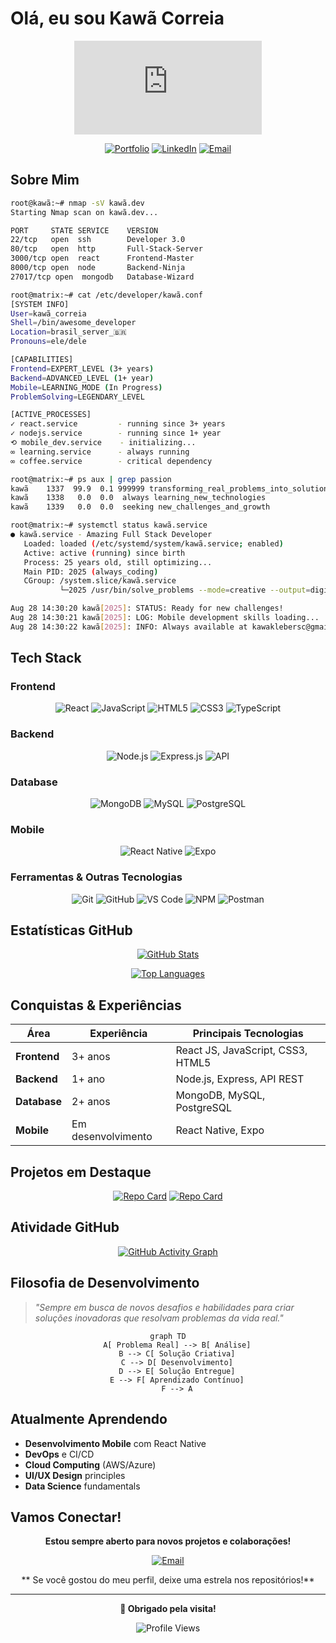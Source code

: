 #  Olá, eu sou Kawã Correia

<div align="center">


![Typing SVG](https://readme-typing-svg.herokuapp.com?font=Fira+Code&size=18&color=00FF00&background=000000&center=true&vCenter=true&width=500&lines=root@kawã:~$+whoami;Full+Stack+Developer;root@kawã:~$+cat+skills.txt;React+%7C+Node.js+%7C+MongoDB;root@kawã:~$+./run_awesome.sh)

[![Portfolio](https://img.shields.io/badge/Portfolio-FF5722?style=for-the-badge&logo=todoist&logoColor=white)](https://seu-portfolio.com)
[![LinkedIn](https://img.shields.io/badge/LinkedIn-0077B5?style=for-the-badge&logo=linkedin&logoColor=white)](https://linkedin.com/in/seu-perfil)
[![Email](https://img.shields.io/badge/Email-D14836?style=for-the-badge&logo=gmail&logoColor=white)](mailto:kawaklebersc@gmail.com)


</div>

## Sobre Mim

```bash
root@kawã:~# nmap -sV kawã.dev
Starting Nmap scan on kawã.dev...

PORT     STATE SERVICE    VERSION
22/tcp   open  ssh        Developer 3.0
80/tcp   open  http       Full-Stack-Server
3000/tcp open  react      Frontend-Master
8000/tcp open  node       Backend-Ninja
27017/tcp open  mongodb   Database-Wizard

root@matrix:~# cat /etc/developer/kawã.conf
[SYSTEM INFO]
User=kawã_correia
Shell=/bin/awesome_developer
Location=brasil_server_🇧🇷
Pronouns=ele/dele

[CAPABILITIES]
Frontend=EXPERT_LEVEL (3+ years)
Backend=ADVANCED_LEVEL (1+ year) 
Mobile=LEARNING_MODE (In Progress)
ProblemSolving=LEGENDARY_LEVEL

[ACTIVE_PROCESSES]
✓ react.service         - running since 3+ years
✓ nodejs.service        - running since 1+ year  
⟲ mobile_dev.service    - initializing...
∞ learning.service      - always running
∞ coffee.service        - critical dependency

root@matrix:~# ps aux | grep passion
kawã    1337  99.9  0.1 999999 transforming_real_problems_into_solutions
kawã    1338   0.0  0.0  always learning_new_technologies
kawã    1339   0.0  0.0  seeking new_challenges_and_growth

root@matrix:~# systemctl status kawã.service
● kawã.service - Amazing Full Stack Developer
   Loaded: loaded (/etc/systemd/system/kawã.service; enabled)
   Active: active (running) since birth
   Process: 25 years old, still optimizing...
   Main PID: 2025 (always_coding)
   CGroup: /system.slice/kawã.service
           └─2025 /usr/bin/solve_problems --mode=creative --output=digital_solutions

Aug 28 14:30:20 kawã[2025]: STATUS: Ready for new challenges! 
Aug 28 14:30:21 kawã[2025]: LOG: Mobile development skills loading...
Aug 28 14:30:22 kawã[2025]: INFO: Always available at kawaklebersc@gmail.com
```

## Tech Stack

### Frontend
<div align="center">

![React](https://img.shields.io/badge/React-20232A?style=for-the-badge&logo=react&logoColor=61DAFB)
![JavaScript](https://img.shields.io/badge/JavaScript-F7DF1E?style=for-the-badge&logo=javascript&logoColor=black)
![HTML5](https://img.shields.io/badge/HTML5-E34F26?style=for-the-badge&logo=html5&logoColor=white)
![CSS3](https://img.shields.io/badge/CSS3-1572B6?style=for-the-badge&logo=css3&logoColor=white)
![TypeScript](https://img.shields.io/badge/TypeScript-007ACC?style=for-the-badge&logo=typescript&logoColor=white)

</div>

### Backend
<div align="center">

![Node.js](https://img.shields.io/badge/Node.js-43853D?style=for-the-badge&logo=node.js&logoColor=white)
![Express.js](https://img.shields.io/badge/Express.js-404D59?style=for-the-badge)
![API](https://img.shields.io/badge/REST_API-02569B?style=for-the-badge&logo=rest&logoColor=white)

</div>

### Database
<div align="center">

![MongoDB](https://img.shields.io/badge/MongoDB-4EA94B?style=for-the-badge&logo=mongodb&logoColor=white)
![MySQL](https://img.shields.io/badge/MySQL-00000F?style=for-the-badge&logo=mysql&logoColor=white)
![PostgreSQL](https://img.shields.io/badge/PostgreSQL-316192?style=for-the-badge&logo=postgresql&logoColor=white)

</div>

### Mobile
<div align="center">

![React Native](https://img.shields.io/badge/React_Native-20232A?style=for-the-badge&logo=react&logoColor=61DAFB)
![Expo](https://img.shields.io/badge/Expo-1C1E24?style=for-the-badge&logo=expo&logoColor=#D04A37)

</div>

### Ferramentas & Outras Tecnologias
<div align="center">

![Git](https://img.shields.io/badge/Git-E34F26?style=for-the-badge&logo=git&logoColor=white)
![GitHub](https://img.shields.io/badge/GitHub-100000?style=for-the-badge&logo=github&logoColor=white)
![VS Code](https://img.shields.io/badge/VS_Code-0078D4?style=for-the-badge&logo=visual%20studio%20code&logoColor=white)
![NPM](https://img.shields.io/badge/NPM-%23000000.svg?style=for-the-badge&logo=npm&logoColor=white)
![Postman](https://img.shields.io/badge/Postman-FF6C37?style=for-the-badge&logo=postman&logoColor=white)

</div>

## Estatísticas GitHub

<div align="center">
  
[![GitHub Stats](https://github-readme-stats.vercel.app/api?username=Izileth&theme=tokyonight&show_icons=true&hide_border=true&count_private=true)](https://github.com/Izileth)

[![Top Languages](https://github-readme-stats.vercel.app/api/top-langs/?username=Izileth&theme=tokyonight&show_icons=true&hide_border=true&layout=compact)](https://github.com/Izileth)

</div>

## Conquistas & Experiências

<div align="center">

|  **Área** |  **Experiência** |  **Principais Tecnologias** |
|-------------|--------------------|---------------------------------|
| **Frontend** | 3+ anos | React JS, JavaScript, CSS3, HTML5 |
| **Backend** | 1+ ano | Node.js, Express, API REST |
| **Database** | 2+ anos | MongoDB, MySQL, PostgreSQL |
| **Mobile** | Em desenvolvimento | React Native, Expo |

</div>

##  Projetos em Destaque

<div align="center">

[![Repo Card](https://github-readme-stats.vercel.app/api/pin/?username=Izileth&repo=Prestige-Motors-Ecommerce&theme=tokyonight)](https://github.com/Izileth/Prestige-Motors-Ecommerce)
[![Repo Card](https://github-readme-stats.vercel.app/api/pin/?username=Izileth&repo=Ecliptica-Ecommerce&theme=tokyonight)](https://github.com/Izileth/Ecliptica-Ecommerce)

</div>

##  Atividade GitHub

<div align="center">

[![GitHub Activity Graph](https://github-readme-activity-graph.vercel.app/graph?username=Izileth&theme=tokyo-night)](https://github.com/Izileth)

</div>

##  Filosofia de Desenvolvimento

> *"Sempre em busca de novos desafios e habilidades para criar soluções inovadoras que resolvam problemas da vida real."*

<div align="center">

```mermaid
graph TD
    A[ Problema Real] --> B[ Análise]
    B --> C[ Solução Criativa]
    C --> D[ Desenvolvimento]
    D --> E[ Solução Entregue]
    E --> F[ Aprendizado Contínuo]
    F --> A
```

</div>

## Atualmente Aprendendo

- **Desenvolvimento Mobile** com React Native
-  **DevOps** e CI/CD
-  **Cloud Computing** (AWS/Azure)
-  **UI/UX Design** principles
-  **Data Science** fundamentals

##  Vamos Conectar!

<div align="center">

 **Estou sempre aberto para novos projetos e colaborações!**

[![Email](https://img.shields.io/badge/kawaklebersc@gmail.com-D14836?style=for-the-badge&logo=gmail&logoColor=white)](mailto:kawaklebersc@gmail.com)

** Se você gostou do meu perfil, deixe uma estrela nos repositórios!**

</div>

---

<div align="center">

**💖 Obrigado pela visita!**

![Profile Views](https://komarev.com/ghpvc/?username=Izileth&color=blueviolet&style=for-the-badge)

</div>
